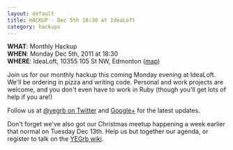 ```yaml
---
layout: default
title: HACKUP - Dec 5th 18:30 at IdeaLoft
category: hackups
---
```


**WHAT**: Monthly Hackup  
**WHEN**: Monday Dec 5th, 2011 at 18:30  
**WHERE**: IdeaLoft, 10355 105 St NW, Edmonton ([map](http://g.co/maps/er322))

Join us for our monthly hackup this coming Monday evening at IdeaLoft. We'll be ordering in pizza and writing code. Personal and work projects are welcome, and you don't even have to work in Ruby (though you'll get lots of help if you are!)

Follow us at [@yegrb on Twitter](http://twitter.com/yegrb) and [Google+](https://plus.google.com/b/116923764087972001994/116923764087972001994/about) for the latest updates.

Don't forget we've also got our Christmas meetup happening a week earlier that normal on Tuesday Dec 13th. Help us but together our agenda, or register to talk on the [YEGrb wiki](https://github.com/yegrb/yeg-wiki/wiki/Dec-13th%2C-2011-Meetup).
